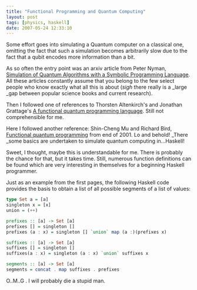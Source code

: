 ```yaml
---
title: "Functional Programming and Quantum Computing"
layout: post
tags: [physics, haskell]
date: 2007-05-24 12:33:10
---
```


Some effort goes into simulating a Quantum computer on a classical one, omitting the fact that such a simulation becomes arbitrarily slow due to the fact that a qubit encodes more information than a bit.

As so often the entry point was an arxiv article from Peter Nyman, [Simulation of Quantum Algorithms with a Symbolic Programming Language](http://arxiv.org/abs/0705.3333). All these articles constantly assume that you belong to the few select people who know exactly what all this is about (*sigh* there really is a _large _gap between popular science books and current research).

Then I followed one of references to Thorsten Altenkirch's and Jonathan Grattage's [A functional quantum programming language](http://www.cs.nott.ac.uk/~txa/publ/qml.pdf). Still not comprehensible for me. 

Here I followed another reference: Shin-Cheng Mu and Richard Bird, [Functional quantum programming](http://web.comlab.ox.ac.uk/oucl/work/richard.bird/online/MuBird2001Functional.pdf) from end of 2001. Lo and behold! _There _some basics are undertaken to simulate quantum computing in...Haskell!

Sweet, I thought, maybe this is understandable for me. There is probably the chance for that, but it takes time. Still, numerous function definitions can be found which are very interesting in themselves for a beginning Haskell programmer.

Just as an example from the first pages, the following Haskell code provides the basis to obtain a list of all possible segments of a list of values:

```haskell
type Set a = [a]
singleton x = [x] 
union = (++)

prefixes :: [a] -> Set [a]
prefixes [] = singleton []
prefixes (a : x) = singleton [] `union` map (a :)(prefixes x)

suffixes :: [a] -> Set [a]
suffixes [] = singleton []
suffixes(a : x) = singleton (a : x) `union` suffixes x

segments :: [a] -> Set [a]
segments = concat . map suffixes . prefixes
```

O..M..G . I will probably die a stupid man.